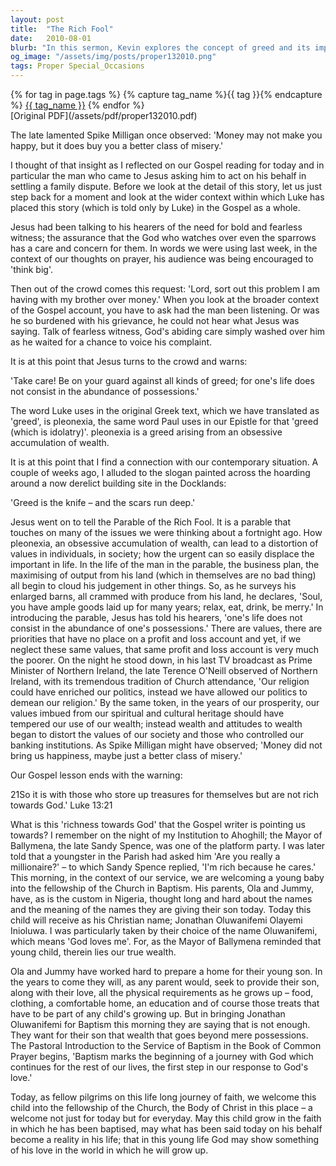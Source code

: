 ```yaml
---
layout: post
title:  "The Rich Fool"
date:   2010-08-01
blurb: "In this sermon, Kevin explores the concept of greed and its impact on our spiritual and societal values. He uses the Parable of the Rich Fool to illustrate how an obsessive accumulation of wealth can lead to a distortion of values and priorities. He emphasizes that true wealth lies in being 'rich towards God', a concept that goes beyond mere possessions."
og_image: "/assets/img/posts/proper132010.png"
tags: Proper Special_Occasions
---    
```

<div class="tag-pills">
  {% for tag in page.tags %}
    {% capture tag_name %}{{ tag }}{% endcapture %}
    <a href="{{ site.baseurl }}/tag/{{ tag_name }}" class="tag-pill">{{ tag_name }}</a>
  {% endfor %}
</div>
[Original PDF](/assets/pdf/proper132010.pdf)

The late lamented Spike Milligan once observed: 'Money may not make you happy, but it does buy you a better class of misery.'

I thought of that insight as I reflected on our Gospel reading for today and in particular the man who came to Jesus asking him to act on his behalf in settling a family dispute. Before we look at the detail of this story, let us just step back for a moment and look at the wider context within which Luke has placed this story (which is told only by Luke) in the Gospel as a whole.

Jesus had been talking to his hearers of the need for bold and fearless witness; the assurance that the God who watches over even the sparrows has a care and concern for them. In words we were using last week, in the context of our thoughts on prayer, his audience was being encouraged to 'think big'.

Then out of the crowd comes this request: 'Lord, sort out this problem I am having with my brother over money.' When you look at the broader context of the Gospel account, you have to ask had the man been listening. Or was he so burdened with his grievance, he could not hear what Jesus was saying. Talk of fearless witness, God's abiding care simply washed over him as he waited for a chance to voice his complaint.

It is at this point that Jesus turns to the crowd and warns:

'Take care! Be on your guard against all kinds of greed; for one's life does not consist in the abundance of possessions.'

The word Luke uses in the original Greek text, which we have translated as 'greed', is pleonexia, the same word Paul uses in our Epistle for that 'greed (which is idolatry)'. pleonexia is a greed arising from an obsessive accumulation of wealth.

It is at this point that I find a connection with our contemporary situation. A couple of weeks ago, I alluded to the slogan painted across the hoarding around a now derelict building site in the Docklands:

'Greed is the knife – and the scars run deep.'

Jesus went on to tell the Parable of the Rich Fool. It is a parable that touches on many of the issues we were thinking about a fortnight ago. How pleonexia, an obsessive accumulation of wealth, can lead to a distortion of values in individuals, in society; how the urgent can so easily displace the important in life. In the life of the man in the parable, the business plan, the maximising of output from his land (which in themselves are no bad thing) all begin to cloud his judgement in other things. So, as he surveys his enlarged barns, all crammed with produce from his land, he declares, 'Soul, you have ample goods laid up for many years; relax, eat, drink, be merry.' In introducing the parable, Jesus has told his hearers, 'one's life does not consist in the abundance of one's possessions.' There are values, there are priorities that have no place on a profit and loss account and yet, if we neglect these same values, that same profit and loss account is very much the poorer. On the night he stood down, in his last TV broadcast as Prime Minister of Northern Ireland, the late Terence O'Neill observed of Northern Ireland, with its tremendous tradition of Church attendance, 'Our religion could have enriched our politics, instead we have allowed our politics to demean our religion.' By the same token, in the years of our prosperity, our values imbued from our spiritual and cultural heritage should have tempered our use of our wealth; instead wealth and attitudes to wealth began to distort the values of our society and those who controlled our banking institutions. As Spike Milligan might have observed; 'Money did not bring us happiness, maybe just a better class of misery.'

Our Gospel lesson ends with the warning:

21So it is with those who store up treasures for themselves but are not rich towards God.' Luke 13:21

What is this 'richness towards God' that the Gospel writer is pointing us towards? I remember on the night of my Institution to Ahoghill; the Mayor of Ballymena, the late Sandy Spence, was one of the platform party. I was later told that a youngster in the Parish had asked him 'Are you really a millionaire?' – to which Sandy Spence replied, 'I'm rich because he cares.' This morning, in the context of our service, we are welcoming a young baby into the fellowship of the Church in Baptism. His parents, Ola and Jummy, have, as is the custom in Nigeria, thought long and hard about the names and the meaning of the names they are giving their son today. Today this child will receive as his Christian name; Jonathan Oluwanifemi Olayemi Inioluwa. I was particularly taken by their choice of the name Oluwanifemi, which means 'God loves me'. For, as the Mayor of Ballymena reminded that young child, therein lies our true wealth.

Ola and Jummy have worked hard to prepare a home for their young son. In the years to come they will, as any parent would, seek to provide their son, along with their love, all the physical requirements as he grows up – food, clothing, a comfortable home, an education and of course those treats that have to be part of any child's growing up. But in bringing Jonathan Oluwanifemi for Baptism this morning they are saying that is not enough. They want for their son that wealth that goes beyond mere possessions. The Pastoral Introduction to the Service of Baptism in the Book of Common Prayer begins, 'Baptism marks the beginning of a journey with God which continues for the rest of our lives, the first step in our response to God's love.'

Today, as fellow pilgrims on this life long journey of faith, we welcome this child into the fellowship of the Church, the Body of Christ in this place – a welcome not just for today but for everyday. May this child grow in the faith in which he has been baptised, may what has been said today on his behalf become a reality in his life; that in this young life God may show something of his love in the world in which he will grow up.
